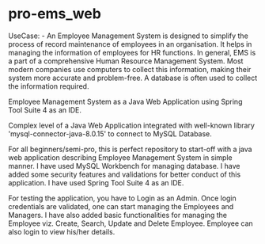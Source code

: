 # pro-ems_web
UseCase: - An Employee Management System is designed to simplify the process of record maintenance of employees in an organisation. It helps in managing the information of employees for HR functions. In general, EMS is a part of a comprehensive Human Resource Management System. Most modern companies use computers to collect this information, making their system more accurate and problem-free. A database is often used to collect the information required.

Employee Management System as a Java Web Application using Spring Tool Suite 4 as an IDE.

Complex level of a Java Web Application integrated with well-known library 'mysql-connector-java-8.0.15' to connect to MySQL Database.

For all beginners/semi-pro, this is perfect repository to start-off with a java web application describing Employee Management System in simple manner. I have used MySQL Workbench for managing database. I have added some security features and validations for better conduct of this application. I have used Spring Tool Suite 4 as an IDE.

For testing the application, you have to Login as an Admin. Once login credentials are validated, one can start managing the Employees and Managers. I have also added basic functionalities for managing the Employee viz. Create, Search, Update and Delete Employee. Employee can also login to view his/her details.
